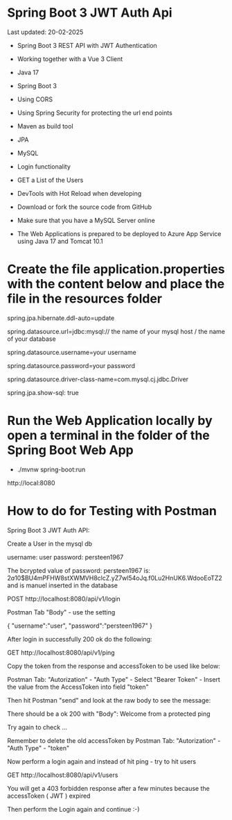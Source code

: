 # Spring Boot 3 JWT Auth Api

Last updated: 20-02-2025

- Spring Boot 3 REST API with JWT Authentication

- Working together with a Vue 3 Client

- Java 17

- Spring Boot 3

- Using CORS

- Using Spring Security for protecting the url end points

- Maven as build tool

- JPA

- MySQL

- Login functionality

- GET a List of the Users

- DevTools with Hot Reload when developing 

- Download or fork the source code from GitHub

- Make sure that you have a MySQL Server online

- The Web Applications is prepared to be deployed to Azure App Service using Java 17 and Tomcat 10.1

# Create the file application.properties with the content below and place the file in the resources folder

spring.jpa.hibernate.ddl-auto=update

spring.datasource.url=jdbc:mysql:// the name of your mysql host / the name of your database

spring.datasource.username=your username 

spring.datasource.password=your password

spring.datasource.driver-class-name=com.mysql.cj.jdbc.Driver

spring.jpa.show-sql: true

# Run the Web Application locally by open a terminal in the folder of the Spring Boot Web App

- ./mvnw spring-boot:run 

http://local:8080

# How to do for Testing with Postman

Spring Boot 3 JWT Auth API:

Create a User in the mysql db

username: user
password: persteen1967

The bcrypted value of password: persteen1967 is: $2a$10$BU4mPFHW8stXWMVH8clcZ.yZ7wl54oJq.f0Lu2HnUK6.WdooEoTZ2 and is manuel inserted in the database

POST http://localhost:8080/api/v1/login

Postman Tab "Body" - use the setting

{
"username":"user",
"password":"persteen1967"
}

After login in successfully 200 ok do the following:

GET http://localhost:8080/api/v1/ping 

Copy the token from the response and accessToken to be used like below:

Postman Tab: "Autorization" - "Auth Type" - Select "Bearer Token" - Insert the value from the AccessToken into field "token"

Then hit Postman "send" and look at the raw body to see the message:

There should be a ok 200 with "Body": Welcome from a protected ping

Try again to check ...

Remember to delete the old accessToken by Postman Tab: "Autorization" - "Auth Type" - "token"

Now perform a login again and instead of hit ping - try to hit users

GET http://localhost:8080/api/v1/users

You will get a 403 forbidden response after a few minutes because the accessToken ( JWT ) expired

Then perform the Login again and continue :-)